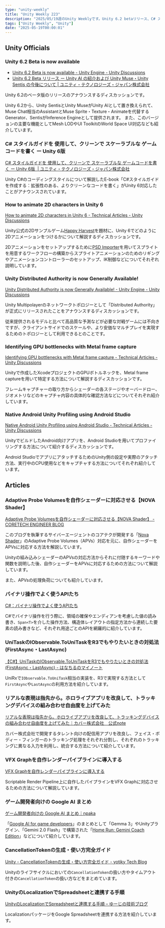 ```yaml
---
type: "unity-weekly"
title: "Unity Weekly 223"
description: "2025/05/19週のUnity Weeklyです。Unity 6.2 betaリリース、C# スタイルガイド、Distributed AuthorityのGA、APVsの自作シェーダー対応などについて取り上げています。"
tags: ["Unity Weekly", "Unity"]
date: "2025-05-19T00:00:01"
---
```


## Unity Officials

### Unity 6.2 Beta is now available

- [Unity 6.2 Beta is now available - Unity Engine - Unity Discussions](https://discussions.unity.com/t/unity-6-2-beta-is-now-available/1639999)
- [Unity 6.2 Beta リリース ー Unity AI の紹介および Unity Muse・Unity Sentis の今後について | ユニティ・テクノロジーズ・ジャパン株式会社](https://unity3d.jp/news/unity-6-2-beta-ai/)

Unity 6.2のベータ版のリリースのアナウンスするディスカッションです。

Unity 6.2から、Unity SentisとUnity MuseがUnity AIとして置き換えられて、Muse Chat相当のAssistantとMuse Sprite・Texture・Animateを代替するGenerator、SentisがInference Engineとして提供されます。
また、このバージョンの主要な機能としてMesh LODやUI ToolkitのWorld Space UI対応なども紹介しています。

### C# スタイルガイドを 使用して、クリーンで スケーラブルな ゲームコードを書く ー Unity 6版

[C# スタイルガイドを 使用して、クリーンで スケーラブルな ゲームコードを書く ー Unity 6版  | ユニティ・テクノロジーズ・ジャパン株式会社](https://unity3d.jp/game/create-code-c-sharp-style-guide-e-book-unity-6/)

Unity C#のコーディングスタイルについて解説したE-book「C#スタイルガイドを作成する：拡張性のある、よりクリーンなコードを書く」がUnity 6対応したことがアナウンスされています。

### How to animate 2D characters in Unity 6

[How to animate 2D characters in Unity 6 - Technical Articles - Unity Discussions](https://discussions.unity.com/t/how-to-animate-2d-characters-in-unity-6/1642950)

Unity公式の2Dサンプルゲーム[Happy Harvest](https://assetstore.unity.com/packages/essentials/tutorial-projects/happy-harvest-2d-sample-project-259218)を題材に、Unity 6でどのように2Dアニメーションをつけるかについて解説するディスカッションです。

2Dアニメーションをセットアップするために[PSD Importer](https://docs.unity3d.com/Packages/com.unity.2d.psdimporter@10.1/manual/index.html)を用いてスプライトを用意するワークフローの構築からスプライトアニメーションのためのリギングやアニメーションコントローラーのセットアップ、IK制御などについてそれぞれ説明しています。

### Unity Distributed Authority is now Generally Available!

[Unity Distributed Authority is now Generally Available! - Unity Engine - Unity Discussions](https://discussions.unity.com/t/unity-distributed-authority-is-now-generally-available/1643825)

Unity Multipolayerのネットワークトポロジーとして「Distributed Authority」が正式にリリースされたことをアナウンスするディスカッションです。

従来提供されるモデルと比べて高品質な予測などが必要な対戦ゲームには不向きですが、クライアントサイドでのスケールや、より安価なマルチプレイを実現するためのトポロジーとして利用できるとのことです。

### Identifying GPU bottlenecks with Metal frame capture

[Identifying GPU bottlenecks with Metal frame capture - Technical Articles - Unity Discussions](https://discussions.unity.com/t/identifying-gpu-bottlenecks-with-metal-frame-capture/1642356)

Unityで作成したXcodeプロジェクトのGPUボトルネックを、Metal frame captureを用いて特定する方法について解説するディスカッションです。

フレームキャプチャーの取り方からシェーダーの各ステージやオーバードロー、ジオメトリなどのキャプチャ内容の具体的な確認方法などについてそれぞれ紹介しています。

### Native Android Unity Profiling using Android Studio

[Native Android Unity Profiling using Android Studio - Technical Articles - Unity Discussions](https://discussions.unity.com/t/native-android-unity-profiling-using-android-studio/1641922)

UnityでビルドしたAndroid向けアプリを、Android Studioを用いてプロファイリングする方法について紹介するディスカッションです。

Android StudioでアプリにアタッチするためのUnity側の設定や実際のアタッチ方法、実行中のCPU使用などをキャプチャする方法についてそれぞれ紹介しています。

## Articles

### Adaptive Probe Volumesを自作シェーダーに対応させる【NOVA Shader】

[Adaptive Probe Volumesを自作シェーダーに対応させる【NOVA Shader】 - CORETECH ENGINEER BLOG](https://blog.sge-coretech.com/entry/2025/05/12/113927)

このブログを執筆するサイバーエージェントのコアテクが開発する「[Nova Shader](https://github.com/CyberAgentGameEntertainment/NovaShader)」のAdaptive Probe Volumes（APVs）対応を元に、自作シェーダーをAPVsに対応する方法を解説しています。

Unityの組み込みシェーダーのAPVsの対応方法からそれに付随するキーワードや関数を説明した後、自作シェーダーをAPVsに対応するための方法について解説しています。

また、APVsの処理負荷についても紹介しています。

### バイナリ操作でよく使うAPIたち

[C#：バイナリ操作でよく使うAPIたち](https://zenn.dev/ruccho/articles/12245271629ec6)

C#でバイナリ操作を行う際に、領域の確保やエンディアンを考慮した値の読み書き、`Span<T>`を介した操作方法、構造体レイアウトの指定方法から連続した要素の読み書きなど、それぞれ用途ごとのAPIを網羅的に紹介しています。

### UniTaskのIObservable.ToUniTaskをR3でもやりたいときの対処法(FirstAsync・LastAsync)

[【C#】UniTaskのIObservable.ToUniTaskをR3でもやりたいときの対処法(FirstAsync・LastAsync) - はなちるのマイノート](https://www.hanachiru-blog.com/entry/2025/05/15/120000)

UniRxで`IObservable.ToUniTask`相当の実装を、R3で実現する方法として`FirstAsync`や`LastAsync`の利用方法を紹介しています。

### リアルな表現は指先から。ホロライブアプリを改良して、トラッキングデバイスの組み合わせ自由度を上げてみた

[リアルな表現は指先から。ホロライブアプリを改良して、トラッキングデバイスの組み合わせ自由度を上げてみた｜カバー株式会社　公式note](https://note.cover-corp.com/n/n9471275c987c)

カバー株式会社で開発するタレント向けの配信用アプリを改良し、フェイス・ボディー・フィンガーのトラッキング処理をそれぞれ分割し、それぞれのトラッキングに異なる入力を利用し、統合する方法について紹介しています。

### VFX Graphを自作レンダーパイプラインに導入する

[VFX Graphを自作レンダーパイプラインに導入する](https://zenn.dev/nithink/articles/3875574342765a)

Scriptable Render Pipeline上に自作したパイプラインをVFX Graphに対応させるための方法について解説しています。

### ゲーム開発者向けの Google AI まとめ

[ゲーム開発者向けの Google AI まとめ｜npaka](https://note.com/npaka/n/n558111807dfd)

「[Google AI for game developers](https://developers.googleblog.com/en/google-ai-for-game-developers/)」のまとめとして「Gemma 3」やUnityプラグイン、「Gemini 2.0 Flash」で構築された「[Home Run: Gemini Coach Edition](https://github.com/googleforgames/homerun)」などについて紹介しています。

### CancellationTokenの生成・使い方完全ガイド

[Unity - CancellationTokenの生成・使い方完全ガイド - yotiky Tech Blog](https://yotiky.hatenablog.com/entry/unity_cancellationtoke-guide)

Unityのライフサイクルにおいての`CancellationToken`の扱い方やタイムアウト付きの`CancellationToken`の扱い方などをまとめています。

### UnityのLocalizationでSpreadsheetと連携する手順

[UnityのLocalizationでSpreadsheetと連携する手順 – ゆーじの技術ブログ](https://unity-yuji.xyz/localization-spreadsheet/)

LocalizationパッケージをGoogle Spreadsheetを連携する方法を紹介しています。